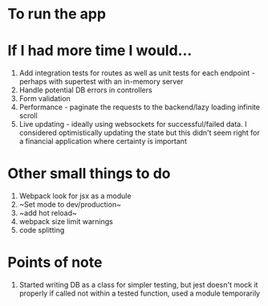# To run the app

# If I had more time I would...

1. Add integration tests for routes as well as unit tests for each endpoint - perhaps with supertest with an in-memory server
2. Handle potential DB errors in controllers
3. Form validation
4. Performance - paginate the requests to the backend/lazy loading infinite scroll
5. Live updating - ideally using websockets for successful/failed data. I considered optimistically updating the state but this didn't seem right for a financial application where certainty is important

# Other small things to do

1. Webpack look for jsx as a module
2. ~Set mode to dev/production~
3. ~add hot reload~
4. webpack size limit warnings
5. code splitting

# Points of note

1. Started writing DB as a class for simpler testing, but jest doesn't mock it properly if called not within a tested function, used a module temporarily
